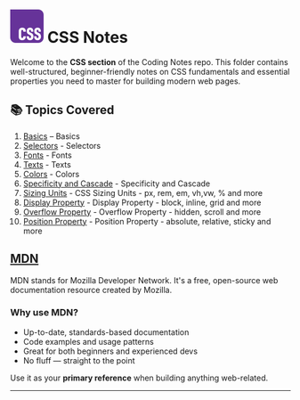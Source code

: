 # ![CSS Logo](../assets/css-logo.svg) CSS Notes

Welcome to the **CSS section** of the Coding Notes repo. This folder contains well-structured, beginner-friendly notes on CSS fundamentals and essential properties you need to master for building modern web pages.

## 📚 Topics Covered

1. [Basics](./01_Basics.md) – Basics
2. [Selectors](./02_Selectors.md) - Selectors
3. [Fonts](./03_Fonts.md.md) - Fonts
4. [Texts](./04_Texts.md) - Texts
5. [Colors](./05_Colors.md) - Colors
6. [Specificity and Cascade](./06_Specificity-and-Cascade.md) - Specificity and Cascade
7. [Sizing Units](./07_Sizing-Units.md) - CSS Sizing Units - px, rem, em, vh,vw, % and more
8. [Display Property](./08_Display.md) - Display Property - block, inline, grid and more
9. [Overflow Property](./09_Overflow.md) - Overflow Property - hidden, scroll and more
10. [Position Property](./10_Position.md) - Position Property - absolute, relative, sticky and more

## [MDN](https://developer.mozilla.org/en-US/docs/Web/CSS)

MDN stands for Mozilla Developer Network. It's a free, open-source web documentation resource created by Mozilla.

### Why use MDN?

* Up-to-date, standards-based documentation
* Code examples and usage patterns
* Great for both beginners and experienced devs
* No fluff — straight to the point

Use it as your **primary reference** when building anything web-related.

---
